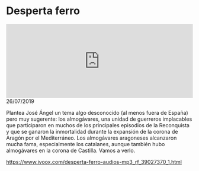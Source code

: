 # Desperta ferro
<iframe id='audio_88903085' frameborder='0' allowfullscreen='' scrolling='no' height='200' style='width:100%;' src='https://www.ivoox.com/player_ej_39027370_6_1.html' loading='lazy'></iframe>26/07/2019

Plantea José Ángel un tema algo desconocido (al menos fuera de España) pero muy sugerente: los almogávares, una unidad de guerreros implacables que participaron en muchos de los principales episodios de la Reconquista y que se ganaron la inmortalidad durante la expansión de la corona de Aragón por el Mediterráneo. Los almogávares aragoneses alcanzaron mucha fama, especialmente los catalanes, aunque también hubo almogávares en la corona de Castilla. Vamos a verlo.

https://www.ivoox.com/desperta-ferro-audios-mp3_rf_39027370_1.html
